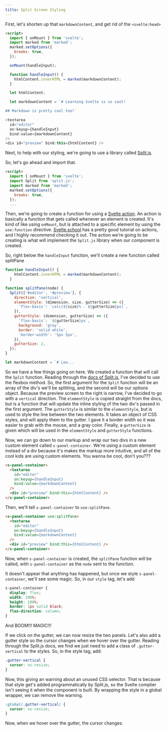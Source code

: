 ```yaml
---
title: Split Screen Styling
---
```

First, let's shorten up that `markdownContent`, and get rid of the `<svelte:head>`

```html
<script>
  import { onMount } from 'svelte';
  import marked from 'marked';
  marked.setOptions({
    breaks: true,
  });

  onMount(handleInput);

  function handleInput() {
    htmlContent.innerHTML = marked(markdownContent);
  }

  let htmlContent;

  let markdownContent = `# Learning Svelte is so cool!

## Markdown is pretty cool too!`

<textarea
  id="editor"
  on:keyup={handleInput}
  bind:value={markdownContent}
/>
<div id="preview" bind:this={htmlContent} />
```

Next, to help with our styling, we're going to use a library called [Split.js](https://split.js.org/).

So, let's go ahead and import that.

```html
<script>
  import { onMount } from 'svelte';
  import Split from 'split.js';
  import marked from 'marked';
  marked.setOptions({
    breaks: true,
  });
  ...
```

Then, we're going to create a function for using a [Svelte action](https://svelte.dev/tutorial/actions). An action is basically a function that gets called whenever an element is created. It's kind of like using `onMount`, but is attached to a specific element by using the `use:function` directive. [Svelte.school](https://svelte.school/tutorials/introduction-to-actions) has a pretty good tutorial on actions, and I highly recommend checking it out. The action we're going to be creating is what will implement the `Split.js` library when our component is created. 

So, right below the `handleInput` function, we'll create a new function called splitPane

```js
function handleInput() {
    htmlContent.innerHTML = marked(markdownContent);
  }

function splitPane(node) {
  Split(['#editor', '#preview'], {
    direction: 'vertical',
    elementStyle: (dimension, size, gutterSize) => ({
      'flex-basis': `calc(${size}% - ${gutterSize}px)`,
    }),
    gutterStyle: (dimension, gutterSize) => ({
      'flex-basis': `${gutterSize}px`, 
      background: 'gray',
      border: 'solid white',
      'border-width': '5px 5px',    
    }),
    gutterSize: 2,
  });
}

let markdownContent = `# Lea...
```

So we have a few things going on here. We created a function that will call the `Split` function. Reading through the [docs of Split.js](https://github.com/nathancahill/split/tree/master/packages/splitjs), I've decided to use the flexbox method. So, the first argument for the `Split` function will be an array of the div's we'll be splitting, and the second will be our options object. Because the preview screen to the right is narrow, I've decided to go with a `vertical` direction. The `elementStyle` is copied straight from the docs, but is a function that will update the inline styling of the two div's passed in the first argument.  The `gutterStyle` is similar to the `elementStyle`, but is used to style the line between the two elements. It takes an object of CSS styles, and will apply them to the gutter. I gave it a border width so it was easier to grab with the mouse, and a gray color. Finally, a `gutterSize` is given which will be used in the `elementStyle` and `gutterStyle` functions.

Now, we can go down to our markup and wrap our two divs in a new custom element called `s-panel-container`. We're using a custom element instead of a div because it's makes the markup more intuitive, and all of the cool kids are using custom elements. You wanna be cool, don't you???

```html
<s-panel-container>
  <textarea
    id="editor"
    on:keyup={handleInput}
    bind:value={markdownContent}
  />
  <div id="preview" bind:this={htmlContent} />
</s-panel-container>
```

Then, we'll tell `s-panel-container` to `use:splitPane`.

```html
<s-panel-container use:splitPane>
  <textarea
    id="editor"
    on:keyup={handleInput}
    bind:value={markdownContent}
  />
  <div id="preview" bind:this={htmlContent} />
</s-panel-container>
```

Now, when `s-panel-container` is created, the `splitPane` function will be called, with `s-panel-container` as the `node` sent to the function.

It doesn't appear that anything has happened, but once we style `s-panel-container`, we'll see some magic. So, in our `style` tag, let's add

```css
s-panel-container {
  display: flex;
  width: 100%;
  height: 100%;
  border: 1px solid black;
  flex-direction: column;
}
```

And BOOM!!! MAGIC!!!

If we click on the gutter, we can now resize the two panels. Let's also add a gutter style so the cursor changes when we hover over the gutter. Reading through the Split.js docs, we find we just need to add a class of `.gutter-vertical` to the styles. So, in the style tag, add:

```css
.gutter-vertical {
  cursor: ns-resize;
}
```

Now, this giving an warning about an unused CSS selector. That is because that style get's added programmatically by Split.js, so the Svelte complier isn't seeing it when the component is built. By wrapping the style in a global wrapper, we can remove the warning.

```css
:global(.gutter-vertical) {
  cursor: ns-resize;
}
```

Now, when we hover over the gutter, the cursor changes.